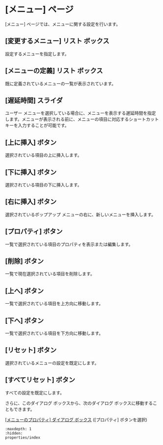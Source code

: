 # \[メニュー\] ページ

\[メニュー\] ページでは、メニューに関する設定を行います。

## \[変更するメニュー\] リスト ボックス

設定するメニューを指定します。

## \[メニューの定義\] リスト ボックス

既に定義されているメニューの一覧が表示されています。

## \[遅延時間\] スライダ

ユーザー メニューを選択している場合に、メニューを表示する遅延時間を指定します。メニューが表示される前に、メニューの項目に対応するショートカット キーを入力することが可能です。

## \[上に挿入\] ボタン

選択されている項目の上に挿入します。

## \[下に挿入\] ボタン

選択されている項目の下に挿入します。

## \[右に挿入\] ボタン

選択されているポップアップ メニューの右に、新しいメニューを挿入します。

## \[プロパティ\] ボタン

一覧で選択されている項目のプロパティを表示または編集します。

## \[削除\] ボタン

一覧で現在選択されている項目を削除します。

## \[上へ\] ボタン

一覧で選択されている項目を上方向に移動します。

## \[下へ\] ボタン

一覧で選択されている項目を下方向に移動します。

## \[リセット\] ボタン

選択されているメニューの設定を既定にします。

## \[すべてリセット\] ボタン

すべての設定を既定にします。

さらに、このダイアログ ボックスから、次のダイアログ ボックスに移動することもできます。

[\[メニューのプロパティ\] ダイアログ ボックス](properties/index) (\[プロパティ\]
ボタンを選択)


```{toctree}
:maxdepth: 1
:hidden:
properties/index
```
